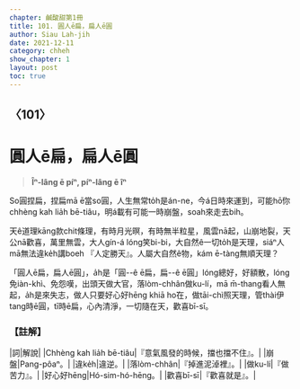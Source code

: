 ```yaml
---
chapter: 鹹酸甜第1冊
title: 101. 圓人ē扁，扁人ē圓
author: Siau Lah-jih
date: 2021-12-11
category: chheh
show_chapter: 1
layout: post
toc: true
---
```

  
## 〈101〉
# 圓人ē扁，扁人ē圓
>**Îⁿ-lâng ē píⁿ, píⁿ-lâng ē îⁿ**

So圓捏扁，捏扁mā ē當so圓，人生無常to̍h是án-ne，今á日時來運到，可能hō͘你chhèng kah lia̍h bē-tiâu，明á載有可能一時崩盤，soah來走去bih。

天ê道理kāng款chit條理，有時月光暝，有時無半粒星，風雲nā起，山崩地裂，天公nā歡喜，萬里無雲，大人gín-á lóng笑bi-bi，大自然ê一切to̍h是天理，siáⁿ人mā無法違ke̍h講boeh 『人定勝天』。人屬大自然ê物，kám ē-tàng無順天理？

「圓人ē扁，扁人ē圓」，a̍h是「圓--ê ē扁，扁--ê ē圓」lóng總好，好額散，lóng免iàn-khì、免怨嘆，出頭天做大官，落lòm-chhân做ku-lí，mā m̄-thang看人無起，a̍h是來失志，做人只要好心好hēng khiā ho͘在，做tāi-chì照天理，管thài伊tang時ē圓，tī時ē扁，心內清淨，一切隨在天，歡喜bī-sī。

### 【註解】

|詞|解說|
|Chhèng kah lia̍h bē-tiâu|『意氣風發的時候，擋也擋不住』。|
|崩盤|Pang-pôaⁿ。|
|違ke̍h|違逆。|
|落lòm-chhân|『掉進泥淖裡』。|
|做ku-lí|『做苦力』。|
|好心好hēng|Hó-sim-hó-hēng。|
|歡喜bī-sī|『歡喜就是』。|
